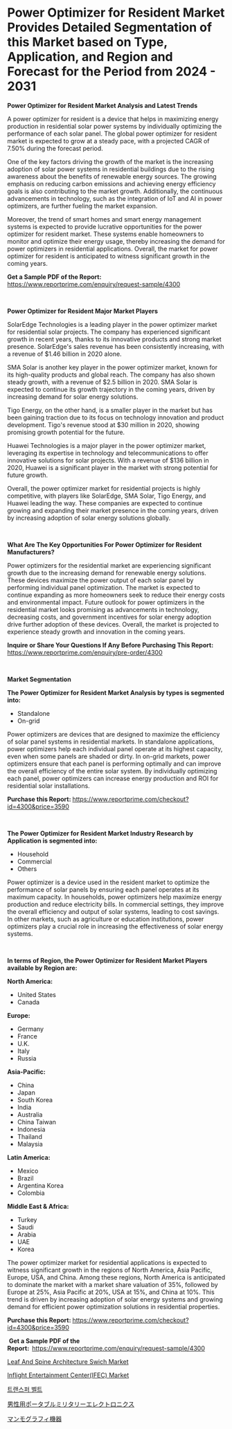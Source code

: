 <p><h1>Power Optimizer for Resident Market Provides Detailed Segmentation of this Market based on Type, Application, and Region and Forecast for the Period from 2024 - 2031</h1></p><p><strong>Power Optimizer for Resident Market Analysis and Latest Trends</strong></p>
<p><p>A power optimizer for resident is a device that helps in maximizing energy production in residential solar power systems by individually optimizing the performance of each solar panel. The global power optimizer for resident market is expected to grow at a steady pace, with a projected CAGR of 7.50% during the forecast period. </p><p>One of the key factors driving the growth of the market is the increasing adoption of solar power systems in residential buildings due to the rising awareness about the benefits of renewable energy sources. The growing emphasis on reducing carbon emissions and achieving energy efficiency goals is also contributing to the market growth. Additionally, the continuous advancements in technology, such as the integration of IoT and AI in power optimizers, are further fueling the market expansion.</p><p>Moreover, the trend of smart homes and smart energy management systems is expected to provide lucrative opportunities for the power optimizer for resident market. These systems enable homeowners to monitor and optimize their energy usage, thereby increasing the demand for power optimizers in residential applications. Overall, the market for power optimizer for resident is anticipated to witness significant growth in the coming years.</p></p>
<p><strong>Get a Sample PDF of the Report:&nbsp;</strong> <a href="https://www.reportprime.com/enquiry/request-sample/4300">https://www.reportprime.com/enquiry/request-sample/4300</a></p>
<p>&nbsp;</p>
<p><strong>Power Optimizer for Resident Major Market Players</strong></p>
<p><p>SolarEdge Technologies is a leading player in the power optimizer market for residential solar projects. The company has experienced significant growth in recent years, thanks to its innovative products and strong market presence. SolarEdge's sales revenue has been consistently increasing, with a revenue of $1.46 billion in 2020 alone.</p><p>SMA Solar is another key player in the power optimizer market, known for its high-quality products and global reach. The company has also shown steady growth, with a revenue of $2.5 billion in 2020. SMA Solar is expected to continue its growth trajectory in the coming years, driven by increasing demand for solar energy solutions.</p><p>Tigo Energy, on the other hand, is a smaller player in the market but has been gaining traction due to its focus on technology innovation and product development. Tigo's revenue stood at $30 million in 2020, showing promising growth potential for the future.</p><p>Huawei Technologies is a major player in the power optimizer market, leveraging its expertise in technology and telecommunications to offer innovative solutions for solar projects. With a revenue of $136 billion in 2020, Huawei is a significant player in the market with strong potential for future growth.</p><p>Overall, the power optimizer market for residential projects is highly competitive, with players like SolarEdge, SMA Solar, Tigo Energy, and Huawei leading the way. These companies are expected to continue growing and expanding their market presence in the coming years, driven by increasing adoption of solar energy solutions globally.</p></p>
<p>&nbsp;</p>
<p><strong>What Are The Key Opportunities For Power Optimizer for Resident Manufacturers?</strong></p>
<p><p>Power optimizers for the residential market are experiencing significant growth due to the increasing demand for renewable energy solutions. These devices maximize the power output of each solar panel by performing individual panel optimization. The market is expected to continue expanding as more homeowners seek to reduce their energy costs and environmental impact. Future outlook for power optimizers in the residential market looks promising as advancements in technology, decreasing costs, and government incentives for solar energy adoption drive further adoption of these devices. Overall, the market is projected to experience steady growth and innovation in the coming years.</p></p>
<p><strong>Inquire or Share Your Questions If Any Before Purchasing This Report:</strong> <a href="https://www.reportprime.com/enquiry/pre-order/4300">https://www.reportprime.com/enquiry/pre-order/4300</a></p>
<p>&nbsp;</p>
<p><strong>Market Segmentation</strong></p>
<p><strong>The Power Optimizer for Resident Market Analysis by types is segmented into:</strong></p>
<p><ul><li>Standalone</li><li>On-grid</li></ul></p>
<p><p>Power optimizers are devices that are designed to maximize the efficiency of solar panel systems in residential markets. In standalone applications, power optimizers help each individual panel operate at its highest capacity, even when some panels are shaded or dirty. In on-grid markets, power optimizers ensure that each panel is performing optimally and can improve the overall efficiency of the entire solar system. By individually optimizing each panel, power optimizers can increase energy production and ROI for residential solar installations.</p></p>
<p><strong>Purchase this Report:&nbsp;</strong><a href="https://www.reportprime.com/checkout?id=4300&price=3590">https://www.reportprime.com/checkout?id=4300&price=3590</a></p>
<p>&nbsp;</p>
<p><strong>The Power Optimizer for Resident Market Industry Research by Application is segmented into:</strong></p>
<p><ul><li>Household</li><li>Commercial</li><li>Others</li></ul></p>
<p><p>Power optimizer is a device used in the resident market to optimize the performance of solar panels by ensuring each panel operates at its maximum capacity. In households, power optimizers help maximize energy production and reduce electricity bills. In commercial settings, they improve the overall efficiency and output of solar systems, leading to cost savings. In other markets, such as agriculture or education institutions, power optimizers play a crucial role in increasing the effectiveness of solar energy systems.</p></p>
<p>&nbsp;</p>
<p><strong>In terms of Region, the Power Optimizer for Resident Market Players available by Region are:</strong></p>
<p>
    <p> <strong> North America: </strong>
        <ul>
            <li>United States</li>
            <li>Canada</li>
        </ul>
        </p> 
    <p> <strong> Europe: </strong>
        <ul>
            <li>Germany</li>
            <li>France</li>
            <li>U.K.</li>
            <li>Italy</li>
            <li>Russia</li>
        </ul>
        </p> 
    <p> <strong> Asia-Pacific: </strong>
        <ul>
            <li>China</li>
            <li>Japan</li>
            <li>South Korea</li>
            <li>India</li>
            <li>Australia</li>
            <li>China Taiwan</li>
            <li>Indonesia</li>
            <li>Thailand</li>
            <li>Malaysia</li>
        </ul>
        </p> 
    <p> <strong> Latin America: </strong>
        <ul>
            <li>Mexico</li>
            <li>Brazil</li>
            <li>Argentina Korea</li>
            <li>Colombia</li>
        </ul>
        </p> 
    <p> <strong> Middle East & Africa: </strong>
        <ul>
            <li>Turkey</li>
            <li>Saudi</li>
            <li>Arabia</li>
            <li>UAE</li>
            <li>Korea</li>
        </ul>
    </p>
    </p>
<p><p>The power optimizer market for residential applications is expected to witness significant growth in the regions of North America, Asia Pacific, Europe, USA, and China. Among these regions, North America is anticipated to dominate the market with a market share valuation of 35%, followed by Europe at 25%, Asia Pacific at 20%, USA at 15%, and China at 10%. This trend is driven by increasing adoption of solar energy systems and growing demand for efficient power optimization solutions in residential properties.</p></p>
<p><strong>Purchase this Report: </strong><a href="https://www.reportprime.com/checkout?id=4300&price=3590">https://www.reportprime.com/checkout?id=4300&price=3590</a></p>
<p>&nbsp;<strong>Get a Sample PDF of the Report:&nbsp;&nbsp;</strong><a href="https://www.reportprime.com/enquiry/request-sample/4300">https://www.reportprime.com/enquiry/request-sample/4300</a></p>
<p><strong></strong></p>
<p><p><a href="https://github.com/myacatherineblakecaczo9vcsw/Market-Research-Report-List-2/blob/main/leaf-and-spine-architecture-swich-market.md">Leaf And Spine Architecture Swich Market</a></p><p><a href="https://issuu.com/reportprime-2/docs/inflight-entertainment-centerifec-market-size-2030">Inflight Entertainment Center(IFEC) Market</a></p><p><a href="https://github.com/lkwggful07722/Market-Research-Report-List-1/blob/main/368112714009.md">트랜스퍼 벨트</a></p><p><a href="https://github.com/mathieurico66/Market-Research-Report-List-1/blob/main/119652015099.md">男性用ポータブルミリタリーエレクトロニクス</a></p><p><a href="https://github.com/ycmtqqhvk3273/Market-Research-Report-List-1/blob/main/605926615098.md">マンモグラフィ機器</a></p></p>